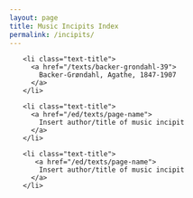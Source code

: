 ```yaml
---
layout: page
title: Music Incipits Index
permalink: /incipits/
---
```


<div class="toc">
  <ul class="post">
    
    <li class="text-title">
      <a href="/texts/backer-grondahl-39">
        Backer-Grøndahl, Agathe, 1847-1907
      </a>
    </li>
    
    <li class="text-title">
      <a href="/ed/texts/page-name">
        Insert author/title of music incipit
      </a>
    </li>
    
    <li class="text-title">
       <a href="/ed/texts/page-name">
        Insert author/title of music incipit
      </a>
    </li>
  
  </ul>
</div>
